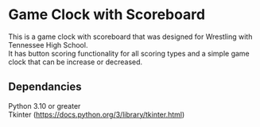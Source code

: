 # Game Clock with Scoreboard

This is a game clock with scoreboard that was designed for Wrestling with Tennessee High School.  
It has button scoring functionality for all scoring types and a simple game clock that can be increase or decreased.

## Dependancies
Python 3.10 or greater  
Tkinter (https://docs.python.org/3/library/tkinter.html)
